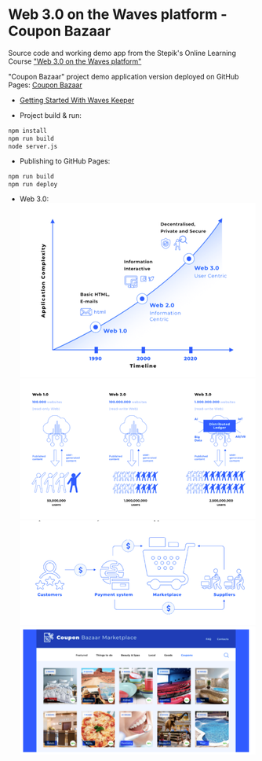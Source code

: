 # Web 3.0 on the Waves platform - Coupon Bazaar

Source code and working demo app from the Stepik's Online Learning Course ["Web 3.0 on the Waves platform"](https://stepik.org/course/56401)

"Coupon Bazaar" project demo application version deployed on GitHub Pages: [Coupon Bazaar](https://lytves.github.io/mweb3waves/)

* [Getting Started With Waves Keeper](https://docs.waves.tech/en/ecosystem/waves-keeper/getting-started-with-keeper)


* Project build & run:
```
npm install
npm run build
node server.js
```

* Publishing to GitHub Pages:
```
npm run build
npm run deploy
```

* Web 3.0:
![](img/1.png)
![](img/2.png)
![](img/3.png)
![](img/4.png)
  